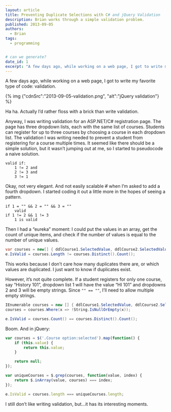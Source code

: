 ```yaml
---
layout: article
title: Preventing Duplicate Selections with C# and jQuery Validation
description: Brian works through a simple validation problem.
published: 2013-09-05
authors:
  - Brian
tags:
  - programming


# can we generate?
date_id: 1
excerpt: "A few days ago, while working on a web page, I got to write my favorite type of code: validation. Ha ha. Actually I’d rather floss with a brick than write validation."
---
```

A few days ago, while working on a web page, I got to write my favorite type of code: validation.

{% img {"cdnSrc":"2013-09-05-validation.png", "alt":"jQuery validation"} %}

Ha ha. Actually I’d rather floss with a brick than write validation.

Anyway, I was writing validation for an ASP.NET/C# registration page. The page has three dropdown lists, each with the same list of courses. Students can register for up to three courses by choosing a course in each dropdown list. The validation I was writing needed to prevent a student from registering for a course multiple times. It seemed like there should be a simple solution, but it wasn’t jumping out at me, so I started to pseudocode a naive solution.

```
valid if:
    1 != 2 and 
    2 != 3 and 
    3 != 1
```

Okay, not very elegant. And not easily scalable <del>if</del> when I’m asked to add a fourth dropdown. I started coding it out a little more in the hopes of seeing a pattern.

```
if 1 = "" && 2 = "" && 3 = ""
    valid
if 1 != 2 && 1 != 3
    1 is valid  
```

Then I had a “eureka” moment: I could put the values in an array, get the count of unique items, and check if the number of values is equal to the number of unique values.

```csharp
var courses = new[] { ddlCourse1.SelectedValue, ddlCourse2.SelectedValue, ddlCourse3.SelectedValue };
e.IsValid = courses.Length != courses.Distinct().Count();
```
This works because I don’t care how many duplicates there are, or which values are duplicated. I just want to know if duplicates exist.

However, it’s not quite complete. If a student registers for only one course, say “History 101”, dropdown list 1 will have the value “HI 101” and dropdowns 2 and 3 will be empty strings. Since `"" == ""`, I’ll need to allow multiple empty strings.

```csharp
IEnumerable courses = new [] { ddlCourse1.SelectedValue, ddlCourse2.SelectedValue, ddlCourse3.SelectedValue };
courses = courses.Where(x => !String.IsNullOrEmpty(x));

e.IsValid = courses.Count() == courses.Distinct().Count();
```

Boom. And in jQuery:

```javascript
var courses = $('.Course option:selected').map(function() { 
    if (this.value) {
        return this.value;
    }

    return null;
});

var uniqueCourses = $.grep(courses, function(value, index) {
    return $.inArray(value, courses) === index;
});

e.IsValid = courses.length === uniqueCourses.length;
```
I still don’t like writing validation, but…it has its interesting moments.